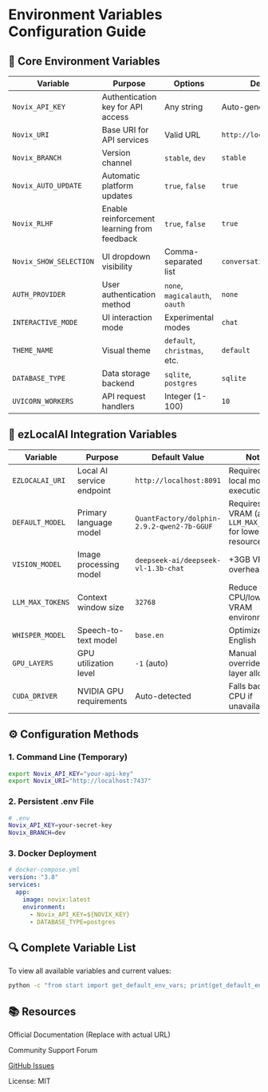 # Environment Variables Configuration Guide

## 📌 Core Environment Variables

| Variable               | Purpose                                                                 | Options                          | Default                          |
|------------------------|-------------------------------------------------------------------------|----------------------------------|----------------------------------|
| `Novix_API_KEY`        | Authentication key for API access                                      | Any string                       | Auto-generated                   |
| `Novix_URI`            | Base URI for API services                                              | Valid URL                        | `http://localhost:7437`         |
| `Novix_BRANCH`         | Version channel                                                        | `stable`, `dev`                  | `stable`                         |
| `Novix_AUTO_UPDATE`    | Automatic platform updates                                             | `true`, `false`                  | `true`                           |
| `Novix_RLHF`           | Enable reinforcement learning from feedback                            | `true`, `false`                  | `true`                           |
| `Novix_SHOW_SELECTION` | UI dropdown visibility                                                 | Comma-separated list             | `conversation,agent`            |
| `AUTH_PROVIDER`        | User authentication method                                             | `none`, `magicalauth`, `oauth`   | `none`                           |
| `INTERACTIVE_MODE`     | UI interaction mode                                                    | Experimental modes               | `chat`                           |
| `THEME_NAME`           | Visual theme                                                           | `default`, `christmas`, etc.     | `default`                        |
| `DATABASE_TYPE`        | Data storage backend                                                   | `sqlite`, `postgres`             | `sqlite`                         |
| `UVICORN_WORKERS`      | API request handlers                                                   | Integer (1-100)                  | `10`                             |

## 🤖 ezLocalAI Integration Variables

| Variable            | Purpose                                   | Default Value                              | Notes                                                                 |
|---------------------|-------------------------------------------|--------------------------------------------|-----------------------------------------------------------------------|
| `EZLOCALAI_URI`     | Local AI service endpoint                 | `http://localhost:8091`                   | Required for local model execution                                    |
| `DEFAULT_MODEL`     | Primary language model                    | `QuantFactory/dolphin-2.9.2-qwen2-7b-GGUF`| Requires 9GB VRAM (adjust `LLM_MAX_TOKENS` for lower resources)       |
| `VISION_MODEL`      | Image processing model                    | `deepseek-ai/deepseek-vl-1.3b-chat`       | +3GB VRAM overhead                                                    |
| `LLM_MAX_TOKENS`    | Context window size                       | `32768`                                   | Reduce for CPU/low VRAM environments                                 |
| `WHISPER_MODEL`     | Speech-to-text model                      | `base.en`                                 | Optimized for English                                                 |
| `GPU_LAYERS`        | GPU utilization level                     | `-1` (auto)                               | Manual override for layer allocation                                 |
| `CUDA_DRIVER`       | NVIDIA GPU requirements                   | Auto-detected                             | Falls back to CPU if unavailable                                     |

## ⚙️ Configuration Methods

### 1. Command Line (Temporary)
```bash
export Novix_API_KEY="your-api-key"
export Novix_URI="http://localhost:7437"
```
### 2. Persistent .env File
```bash
# .env
Novix_API_KEY=your-secret-key
Novix_BRANCH=dev
```
### 3. Docker Deployment
```yaml
# docker-compose.yml
version: "3.8"
services:
  app:
    image: novix:latest
    environment:
      - Novix_API_KEY=${NOVIX_KEY}
      - DATABASE_TYPE=postgres
```
## 🔍 Complete Variable List
To view all available variables and current values:

```bash
python -c "from start import get_default_env_vars; print(get_default_env_vars())"
```
## 📚 Resources
Official Documentation (Replace with actual URL)

Community Support Forum

[GitHub Issues](https://github.com/ainovix/novix/issues)

License: MIT

